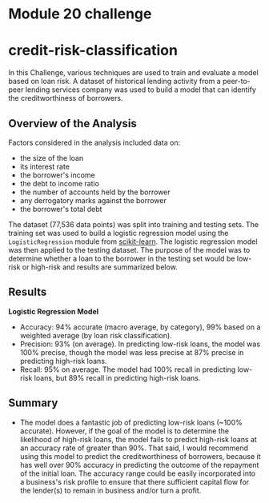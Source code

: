 # Module 20 challenge
# credit-risk-classification
In this Challenge, various techniques are used to train and evaluate a model based on loan risk. A dataset of historical lending activity from a peer-to-peer lending services company was used to build a model that can identify the creditworthiness of borrowers.

## Overview of the Analysis
Factors considered in the analysis included data on:
* the size of the loan
* its interest rate
* the borrower's income
* the debt to income ratio
* the number of accounts held by the borrower
* any derrogatory marks against the borrower
* the borrower's total debt

The dataset (77,536 data points) was split into training and testing sets. The training set was used to build a logistic regression model using the `LogisticRegression` module from <a href=https://scikit-learn.org/stable/index.html>scikit-learn</a>. The logistic regression model was then applied to the testing dataset. The purpose of the model was to determine whether a loan to the borrower in the testing set would be low-risk or high-risk and results are summarized below.

## Results

<strong>Logistic Regression Model</strong>

* Accuracy: 94% accurate (macro average, by category), 99% based on a weighted average (by loan risk classification).
* Precision: 93% (on average).  In predicting low-risk loans, the model was 100% precise, though the model was less precise at 87% precise in predicting high-risk loans.
* Recall: 95% on average.  The model had 100% recall in predicting low-risk loans, but 89% recall in predicting high-risk loans.


## Summary

* The model does a fantastic job of predicting low-risk loans (~100% accurate).  However, if the goal of the model is to determine the likelihood of high-risk loans, the model fails to predict high-risk loans at an accuracy rate of greater than 90%.  That said, I would recommend using this model to predict the creditworthiness of borrowers, because it has well over 90% accuracy in predicting the outcome of the repayment of the initial loan. The accuracy range could be easily incorporated into a business's risk profile to ensure that there sufficient capital flow for the lender(s) to remain in business and/or turn a profit.
